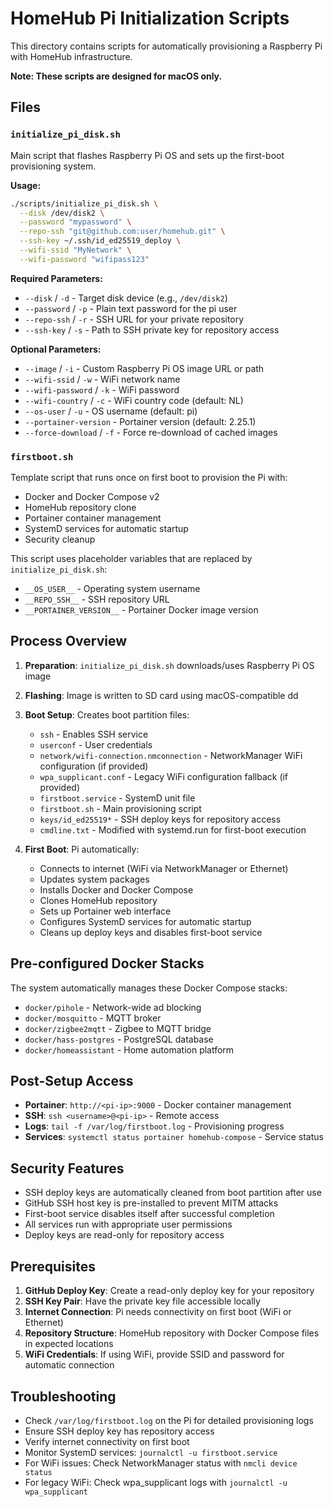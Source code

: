 # HomeHub Pi Initialization Scripts

This directory contains scripts for automatically provisioning a Raspberry Pi with HomeHub infrastructure.

**Note: These scripts are designed for macOS only.**

## Files

### `initialize_pi_disk.sh`
Main script that flashes Raspberry Pi OS and sets up the first-boot provisioning system.

**Usage:**
```bash
./scripts/initialize_pi_disk.sh \
  --disk /dev/disk2 \
  --password "mypassword" \
  --repo-ssh "git@github.com:user/homehub.git" \
  --ssh-key ~/.ssh/id_ed25519_deploy \
  --wifi-ssid "MyNetwork" \
  --wifi-password "wifipass123"
```

**Required Parameters:**
- `--disk` / `-d` - Target disk device (e.g., `/dev/disk2`)
- `--password` / `-p` - Plain text password for the pi user
- `--repo-ssh` / `-r` - SSH URL for your private repository
- `--ssh-key` / `-s` - Path to SSH private key for repository access

**Optional Parameters:**
- `--image` / `-i` - Custom Raspberry Pi OS image URL or path
- `--wifi-ssid` / `-w` - WiFi network name
- `--wifi-password` / `-k` - WiFi password
- `--wifi-country` / `-c` - WiFi country code (default: NL)
- `--os-user` / `-u` - OS username (default: pi)
- `--portainer-version` - Portainer version (default: 2.25.1)
- `--force-download` / `-f` - Force re-download of cached images

### `firstboot.sh`
Template script that runs once on first boot to provision the Pi with:
- Docker and Docker Compose v2
- HomeHub repository clone
- Portainer container management
- SystemD services for automatic startup
- Security cleanup

This script uses placeholder variables that are replaced by `initialize_pi_disk.sh`:
- `__OS_USER__` - Operating system username
- `__REPO_SSH__` - SSH repository URL
- `__PORTAINER_VERSION__` - Portainer Docker image version

## Process Overview

1. **Preparation**: `initialize_pi_disk.sh` downloads/uses Raspberry Pi OS image
2. **Flashing**: Image is written to SD card using macOS-compatible dd
3. **Boot Setup**: Creates boot partition files:
   - `ssh` - Enables SSH service
   - `userconf` - User credentials
   - `network/wifi-connection.nmconnection` - NetworkManager WiFi configuration (if provided)
   - `wpa_supplicant.conf` - Legacy WiFi configuration fallback (if provided)
   - `firstboot.service` - SystemD unit file
   - `firstboot.sh` - Main provisioning script
   - `keys/id_ed25519*` - SSH deploy keys for repository access
   - `cmdline.txt` - Modified with systemd.run for first-boot execution

4. **First Boot**: Pi automatically:
   - Connects to internet (WiFi via NetworkManager or Ethernet)
   - Updates system packages
   - Installs Docker and Docker Compose
   - Clones HomeHub repository
   - Sets up Portainer web interface
   - Configures SystemD services for automatic startup
   - Cleans up deploy keys and disables first-boot service

## Pre-configured Docker Stacks

The system automatically manages these Docker Compose stacks:
- `docker/pihole` - Network-wide ad blocking
- `docker/mosquitto` - MQTT broker
- `docker/zigbee2mqtt` - Zigbee to MQTT bridge
- `docker/hass-postgres` - PostgreSQL database
- `docker/homeassistant` - Home automation platform

## Post-Setup Access

- **Portainer**: `http://<pi-ip>:9000` - Docker container management
- **SSH**: `ssh <username>@<pi-ip>` - Remote access
- **Logs**: `tail -f /var/log/firstboot.log` - Provisioning progress
- **Services**: `systemctl status portainer homehub-compose` - Service status

## Security Features

- SSH deploy keys are automatically cleaned from boot partition after use
- GitHub SSH host key is pre-installed to prevent MITM attacks
- First-boot service disables itself after successful completion
- All services run with appropriate user permissions
- Deploy keys are read-only for repository access

## Prerequisites

1. **GitHub Deploy Key**: Create a read-only deploy key for your repository
2. **SSH Key Pair**: Have the private key file accessible locally
3. **Internet Connection**: Pi needs connectivity on first boot (WiFi or Ethernet)
4. **Repository Structure**: HomeHub repository with Docker Compose files in expected locations
5. **WiFi Credentials**: If using WiFi, provide SSID and password for automatic connection

## Troubleshooting

- Check `/var/log/firstboot.log` on the Pi for detailed provisioning logs
- Ensure SSH deploy key has repository access
- Verify internet connectivity on first boot
- Monitor SystemD services: `journalctl -u firstboot.service`
- For WiFi issues: Check NetworkManager status with `nmcli device status`
- For legacy WiFi: Check wpa_supplicant logs with `journalctl -u wpa_supplicant`